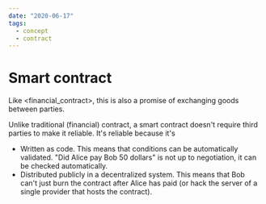 ```yaml
---
date: "2020-06-17"
tags:
  - concept
  - contract
---
```


# Smart contract

Like <financial_contract>, this is also a promise of exchanging goods between parties.

Unlike traditional (financial) contract, a smart contract doesn't require third parties to make it reliable. It's reliable because it's
- Written as code. This means that conditions can be automatically validated. "Did Alice pay Bob 50 dollars" is not up to negotiation, it can be checked automatically.
- Distributed publicly in a decentralized system. This means that Bob can't just burn the contract after Alice has paid (or hack the server of a single provider that hosts the contract).
